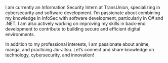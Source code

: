 I am currently an Information Security Intern at TransUnion, specializing in cybersecurity and software development. I’m passionate about combining my knowledge in InfoSec with software development, particularly in C# and .NET. I am also actively working on improving my skills in back-end development to contribute to building secure and efficient digital environments.

In addition to my professional interests, I am passionate about anime, manga, and practicing Jiu-Jitsu. Let’s connect and share knowledge on technology, cybersecurity, and innovation!
